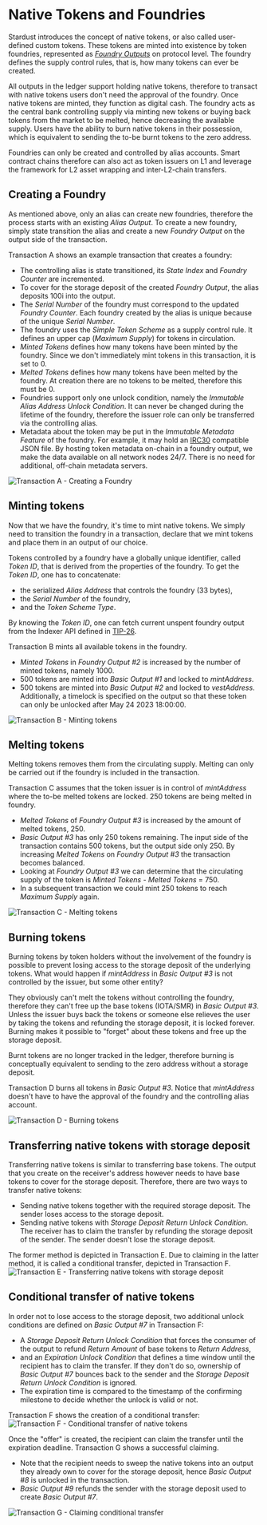 # Native Tokens and Foundries

Stardust introduces the concept of native tokens, or also called user-defined custom tokens. These tokens are minted
into existence by token foundries, represented as [_Foundry Outputs_](https://github.com/lzpap/tips/blob/master/tips/TIP-0018/tip-0018.md#foundry-output) on protocol level. The foundry defines the
supply control rules, that is, how many tokens can ever be created.

All outputs in the ledger support holding native tokens, therefore to transact with native tokens users don't need the
approval of the foundry. Once native tokens are minted, they function as digital cash. The foundry acts as the central
bank controlling supply via minting new tokens or buying back tokens from the market to be melted, hence decreasing the
available supply. Users have the ability to burn native tokens in their possession, which is equivalent to sending
the to-be burnt tokens to the zero address.

Foundries can only be created and controlled by alias accounts. Smart contract chains therefore can also act as token issuers
on L1 and leverage the framework for L2 asset wrapping and inter-L2-chain transfers.

## Creating a Foundry

As mentioned above, only an alias can create new foundries, therefore the process starts with an existing _Alias Output_.
To create a new foundry, simply state transition the alias and create a new _Foundry Output_ on the output side of the
transaction.

Transaction A shows an example transaction that creates a foundry:

- The controlling alias is state transitioned, its _State Index_ and _Foundry Counter_ are incremented.
- To cover for the storage deposit of the created _Foundry Output_, the alias deposits 100i into the output.
- The _Serial Number_ of the foundry must correspond to the updated _Foundry Counter_. Each foundry created by the alias
  is unique because of the unique _Serial Number_.
- The foundry uses the _Simple Token Scheme_ as a supply control rule. It defines an upper cap (_Maximum Supply_) for
  tokens in circulation.
- _Minted Tokens_ defines how many tokens have been minted by the foundry. Since we don't immediately mint tokens in this
  transaction, it is set to 0.
- _Melted Tokens_ defines how many tokens have been melted by the foundry. At creation there are no tokens to be melted,
  therefore this must be 0.
- Foundries support only one unlock condition, namely the _Immutable Alias Address Unlock Condition_. It can never be changed
  during the lifetime of the foundry, therefore the issuer role can only be transferred via the controlling alias.
- Metadata about the token may be put in the _Immutable Metadata Feature_ of the foundry. For example, it may hold an
  [IRC30](https://github.com/iotaledger/tips/blob/token-metadata-schema/tips/TIP-0030/tip-0030.md) compatible JSON file.
  By hosting token metadata on-chain in a foundry output, we make the data available on all network nodes 24/7. There is
  no need for additional, off-chain metadata servers.

![Transaction A - Creating a Foundry](/img/stardust_explanations/stardust_ledger_anatomy/native_tokens_foundries/tx_A.svg)

## Minting tokens

Now that we have the foundry, it's time to mint native tokens. We simply need to transition the foundry in a transaction,
declare that we mint tokens and place them in an output of our choice.

Tokens controlled by a foundry have a globally unique identifier, called _Token ID_, that is derived from the properties
of the foundry. To get the _Token ID_, one has to concatenate:

- the serialized _Alias Address_ that controls the foundry (33 bytes),
- the _Serial Number_ of the foundry,
- and the _Token Scheme Type_.

By knowing the _Token ID_, one can fetch current unspent foundry output from the Indexer API defined in [TIP-26](https://github.com/iotaledger/tips/blob/indexer-api/tips/TIP-0026/tip-0026.md).

Transaction B mints all available tokens in the foundry.

- _Minted Tokens_ in _Foundry Output #2_ is increased by the number of minted tokens, namely 1000.
- 500 tokens are minted into _Basic Output #1_ and locked to _mintAddress_.
- 500 tokens are minted into _Basic Output #2_ and locked to _vestAddress_. Additionally, a timelock is specified on
  the output so that these token can only be unlocked after May 24 2023 18:00:00.

![Transaction B - Minting tokens](/img/stardust_explanations/stardust_ledger_anatomy/native_tokens_foundries/tx_B.svg)

## Melting tokens

Melting tokens removes them from the circulating supply. Melting can only be carried out if the foundry is included in
the transaction.

Transaction C assumes that the token issuer is in control of _mintAddress_ where the to-be melted tokens are locked.
250 tokens are being melted in foundry.

- _Melted Tokens_ of _Foundry Output #3_ is increased by the amount of melted tokens, 250.
- _Basic Output #3_ has only 250 tokens remaining. The input side of the transaction contains 500 tokens, but the output
  side only 250. By increasing _Melted Tokens_ on _Foundry Output #3_ the transaction becomes balanced.
- Looking at _Foundry Output #3_ we can determine that the circulating supply of the token is _Minted Tokens_ - _Melted Tokens_ = 750.
- In a subsequent transaction we could mint 250 tokens to reach _Maximum Supply_ again.

![Transaction C - Melting tokens](/img/stardust_explanations/stardust_ledger_anatomy/native_tokens_foundries/tx_C.svg)

## Burning tokens

Burning tokens by token holders without the involvement of the foundry is possible to prevent losing access to the
storage deposit of the underlying tokens. What would happen if _mintAddress_ in _Basic Output #3_ is not controlled by the
issuer, but some other entity?

They obviously can't melt the tokens without controlling the foundry, therefore they can't free up the base tokens (IOTA/SMR)
in _Basic Output #3_. Unless the issuer buys back the tokens or someone else relieves the user by taking the tokens and
refunding the storage deposit, it is locked forever. Burning makes it possible to "forget" about these tokens and free
up the storage deposit.

Burnt tokens are no longer tracked in the ledger, therefore burning is conceptually equivalent to sending to the zero address
without a storage deposit.

Transaction D burns all tokens in _Basic Output #3_. Notice that _mintAddress_ doesn't have to have the approval of the
foundry and the controlling alias account.

![Transaction D - Burning tokens](/img/stardust_explanations/stardust_ledger_anatomy/native_tokens_foundries/tx_D.svg)

## Transferring native tokens with storage deposit

Transferring native tokens is similar to transferring base tokens. The output that you create on the receiver's address
however needs to have base tokens to cover for the storage deposit. Therefore, there are two ways to transfer native tokens:

- Sending native tokens together with the required storage deposit. The sender loses access to the storage deposit.
- Sending native tokens with _Storage Deposit Return Unlock Condition_. The receiver has to claim the transfer by refunding
  the storage deposit of the sender. The sender doesn't lose the storage deposit.

The former method is depicted in Transaction E. Due to claiming in the latter method, it is called a conditional transfer, depicted in Transaction F.
![Transaction E - Transferring native tokens with storage deposit](/img/stardust_explanations/stardust_ledger_anatomy/native_tokens_foundries/tx_E.svg)

## Conditional transfer of native tokens

In order not to lose access to the storage deposit, two additional unlock conditions are defined on
_Basic Output #7_ in Transaction F:

- A _Storage Deposit Return Unlock Condition_ that forces the consumer of the output to refund _Return Amount_ of base tokens to _Return Address_,
- and an __Expiration Unlock_ Condition_ that defines a time window until the recipient has to claim the transfer. If they don't do so,
  ownership of _Basic Output #7_ bounces back to the sender and the _Storage Deposit Return Unlock Condition_ is ignored.
- The expiration time is compared to the timestamp of the confirming milestone to decide whether the unlock is valid or not.

Transaction F shows the creation of a conditional transfer:
![Transaction F - Conditional transfer of native tokens](/img/stardust_explanations/stardust_ledger_anatomy/native_tokens_foundries/tx_F.svg)

Once the "offer" is created, the recipient can claim the transfer until the expiration deadline. Transaction G shows
a successful claiming.

- Note that the recipient needs to sweep the native tokens into an output they already own to cover for the storage deposit, hence _Basic Output #8_ is unlocked in the transaction.
- _Basic Output #9_ refunds the sender with the storage deposit used to create _Basic Output #7_.

![Transaction G - Claiming conditional transfer](/img/stardust_explanations/stardust_ledger_anatomy/native_tokens_foundries/tx_G.svg)
